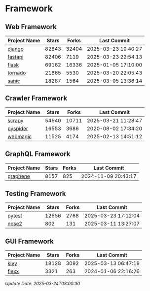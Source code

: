 # Framework

## Web Framework
| Project Name | Stars | Forks | Last Commit |
| ------------ | ----- | ----- | ----------- |
| [django](https://github.com/django/django) | 82843 | 32404 | 2025-03-23 19:40:27 |
| [fastapi](https://github.com/fastapi/fastapi) | 82406 | 7119 | 2025-03-23 22:54:13 |
| [flask](https://github.com/pallets/flask) | 69162 | 16336 | 2025-01-05 17:10:00 |
| [tornado](https://github.com/tornadoweb/tornado) | 21865 | 5530 | 2025-03-20 22:05:43 |
| [sanic](https://github.com/sanic-org/sanic) | 18287 | 1564 | 2025-03-05 13:36:14 |

## Crawler Framework
| Project Name | Stars | Forks | Last Commit |
| ------------ | ----- | ----- | ----------- |
| [scrapy](https://github.com/scrapy/scrapy) | 54640 | 10711 | 2025-03-21 11:28:47 |
| [pyspider](https://github.com/binux/pyspider) | 16553 | 3686 | 2020-08-02 17:34:20 |
| [webmagic](https://github.com/code4craft/webmagic) | 11525 | 4174 | 2025-02-13 14:51:12 |

## GraphQL Framework
| Project Name | Stars | Forks | Last Commit |
| ------------ | ----- | ----- | ----------- |
| [graphene](https://github.com/graphql-python/graphene) | 8157 | 825 | 2024-11-09 20:43:17 |

## Testing Framework
| Project Name | Stars | Forks | Last Commit |
| ------------ | ----- | ----- | ----------- |
| [pytest](https://github.com/pytest-dev/pytest) | 12556 | 2768 | 2025-03-23 17:12:04 |
| [nose2](https://github.com/nose-devs/nose2) | 802 | 131 | 2025-03-11 13:27:07 |

## GUI Framework
| Project Name | Stars | Forks | Last Commit |
| ------------ | ----- | ----- | ----------- |
| [kivy](https://github.com/kivy/kivy) | 18128 | 3092 | 2025-03-13 06:47:19 |
| [flexx](https://github.com/flexxui/flexx) | 3321 | 263 | 2024-01-06 22:16:26 |

*Update Date: 2025-03-24T08:00:30*